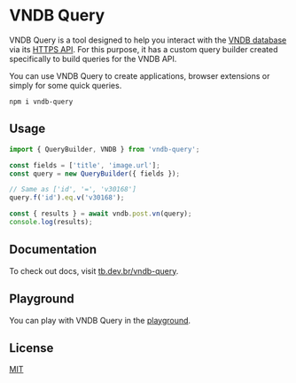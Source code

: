 # VNDB Query

VNDB Query is a tool designed to help you interact with the [VNDB database](https://vndb.org/) via its [HTTPS API](https://api.vndb.org/kana).
For this purpose, it has a custom query builder created specifically to build queries for the VNDB API.

You can use VNDB Query to create applications, browser extensions or simply for some quick queries.

```
npm i vndb-query
```

## Usage

```ts
import { QueryBuilder, VNDB } from 'vndb-query';

const fields = ['title', 'image.url'];
const query = new QueryBuilder({ fields });

// Same as ['id', '=', 'v30168']
query.f('id').eq.v('v30168');

const { results } = await vndb.post.vn(query);
console.log(results);
```

## Documentation

To check out docs, visit [tb.dev.br/vndb-query](https://tb.dev.br/vndb-query/guide/introduction.html).

## Playground

You can play with VNDB Query in the [playground](https://jsfiddle.net/ferreiratb/0Lezvkfa/27/).

## License

[MIT](https://github.com/ferreira-tb/vndb-query/blob/main/LICENSE)
